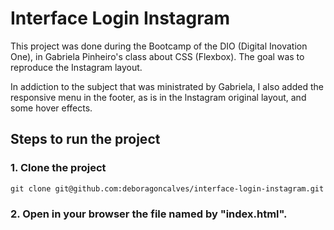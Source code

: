 # Interface Login Instagram

This project was done during the Bootcamp of the DIO (Digital Inovation One), in Gabriela Pinheiro's class about CSS (Flexbox). The goal was to reproduce the Instagram layout.

In addiction to the subject that was ministrated by Gabriela, I also added the responsive menu in the footer, as is in the lnstagram original layout, and some hover effects.

## Steps to run the project

### 1. Clone the project

    git clone git@github.com:deboragoncalves/interface-login-instagram.git

### 2. Open in your browser the file named by "index.html".
